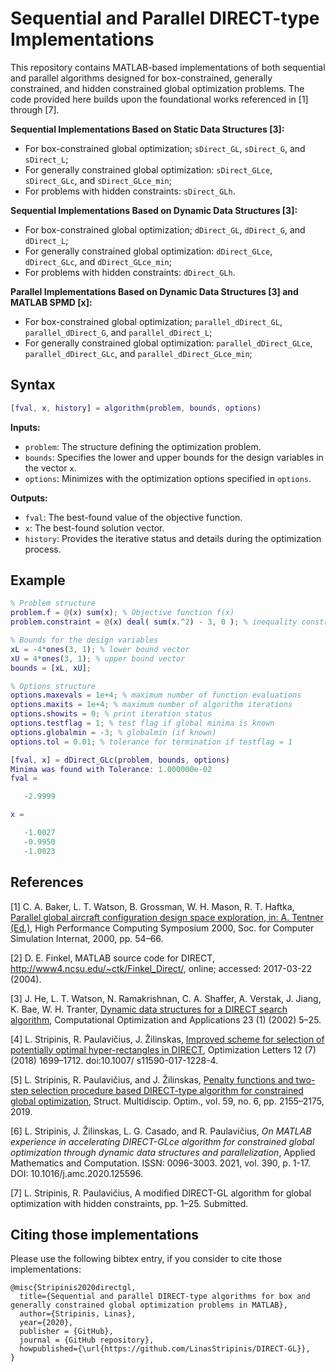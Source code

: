 # Sequential and Parallel DIRECT-type Implementations

This repository contains MATLAB-based implementations of both sequential and parallel algorithms designed for box-constrained, generally constrained, and hidden constrained global optimization problems. The code provided here builds upon the foundational works referenced in [1] through [7].

**Sequential Implementations Based on Static Data Structures [3]:**

- For box-constrained global optimization; `sDirect_GL`, `sDirect_G`, and `sDirect_L`;
- For generally constrained global optimization: `sDirect_GLce`, `sDirect_GLc`, and `sDirect_GLce_min`;
- For problems with hidden constraints: `sDirect_GLh`.

**Sequential Implementations Based on Dynamic Data Structures [3]:**

- For box-constrained global optimization; `dDirect_GL`, `dDirect_G`, and `dDirect_L`;
- For generally constrained global optimization: `dDirect_GLce`, `dDirect_GLc`, and `dDirect_GLce_min`;
- For problems with hidden constraints: `dDirect_GLh`.

**Parallel Implementations Based on Dynamic Data Structures [3] and MATLAB SPMD [x]:**

- For box-constrained global optimization; `parallel_dDirect_GL`, `parallel_dDirect_G`, and `parallel_dDirect_L`;
- For generally constrained global optimization: `parallel_dDirect_GLce`, `parallel_dDirect_GLc`, and `parallel_dDirect_GLce_min`;

## Syntax

```matlab 
[fval, x, history] = algorithm(problem, bounds, options)
```

**Inputs:**

- `problem`: The structure defining the optimization problem.
- `bounds`: Specifies the lower and upper bounds for the design variables in the vector `x`.
- `options`: Minimizes with the optimization options specified in `options`.

**Outputs:**

- `fval`: The best-found value of the objective function.
- `x`: The best-found solution vector.
- `history`: Provides the iterative status and details during the optimization process.

## Example

```matlab
% Problem structure
problem.f = @(x) sum(x); % Objective function f(x)
problem.constraint = @(x) deal( sum(x.^2) - 3, 0 ); % inequality constraint function g(x) <= 0

% Bounds for the design variables
xL = -4*ones(3, 1); % lower bound vector
xU = 4*ones(3, 1); % upper bound vector
bounds = [xL, xU];

% Options structure
options.maxevals = 1e+4; % maximum number of function evaluations
options.maxits = 1e+4; % maximum number of algorithm iterations
options.showits = 0; % print iteration status
options.testflag = 1; % test flag if global minima is known
options.globalmin = -3; % globalmin (if known)
options.tol = 0.01; % tolerance for termination if testflag = 1

[fval, x] = dDirect_GLc(problem, bounds, options)
Minima was found with Tolerance: 1.000000e-02
fval =

   -2.9999

x =

   -1.0027
   -0.9950
   -1.0023
```



## References

[1] C. A. Baker, L. T. Watson, B. Grossman, W. H. Mason, R. T. Haftka, [Parallel global aircraft configuration design space exploration, in: A. Tentner (Ed.)](https://www.semanticscholar.org/paper/Parallel-Global-Aircraft-Configuration-Design-Space-Baker-Watson/2ca51b579b927476a21a4a751ef2ca8792f8944a), High Performance Computing Symposium 2000, Soc. for Computer Simulation Internat, 2000, pp. 54–66. <a name="1">
</a>

[2] D. E. Finkel, MATLAB source code for DIRECT, http://www4.ncsu.edu/~ctk/Finkel_Direct/, online; accessed: 2017-03-22 (2004).

[3] J. He, L. T. Watson, N. Ramakrishnan, C. A. Shaffer, A. Verstak, J. Jiang, K. Bae, W. H. Tranter, [Dynamic data structures for a DIRECT search algorithm](https://link.springer.com/article/10.1023/A:1019992822938), Computational Optimization and Applications 23 (1) (2002) 5–25. 

[4] L. Stripinis, R. Paulavičius, J. Žilinskas, [Improved scheme for selection of potentially optimal hyper-rectangles in DIRECT](https://link.springer.com/article/10.1007/s11590-017-1228-4), Optimization Letters 12 (7) (2018) 1699–1712. doi:10.1007/ s11590-017-1228-4. <a name="2">
</a>

[5] L. Stripinis, R. Paulavičius, and J. Žilinskas, [Penalty functions and two-step selection procedure based DIRECT-type algorithm for constrained global optimization](http://link.springer.com/10.1007/s00158-018-2181-2), Struct. Multidiscip. Optim., vol. 59, no. 6, pp. 2155–2175, 2019. <a name="3">
</a>

[6] L. Stripinis, J. Žilinskas, L. G. Casado, and R. Paulavičius, *On MATLAB experience in accelerating DIRECT-GLce algorithm for constrained global optimization through dynamic data structures and parallelization*, Applied Mathematics and Computation. ISSN: 0096-3003. 2021, vol. 390, p. 1-17. DOI: 10.1016/j.amc.2020.125596. <a name="4">
</a>

[7] L. Stripinis, R. Paulavičius, A modified DIRECT-GL algorithm for global optimization with hidden constraints, pp. 1–25. Submitted. <a name="5">
</a>

## Citing those implementations

Please use the following bibtex entry, if you consider to cite those implementations:

```
@misc{Stripinis2020directgl,
  title={Sequential and parallel DIRECT-type algorithms for box and generally constrained global optimization problems in MATLAB},
  author={Stripinis, Linas},
  year={2020},
  publisher = {GitHub},
  journal = {GitHub repository},
  howpublished={\url{https://github.com/LinasStripinis/DIRECT-GL}},
}
```
